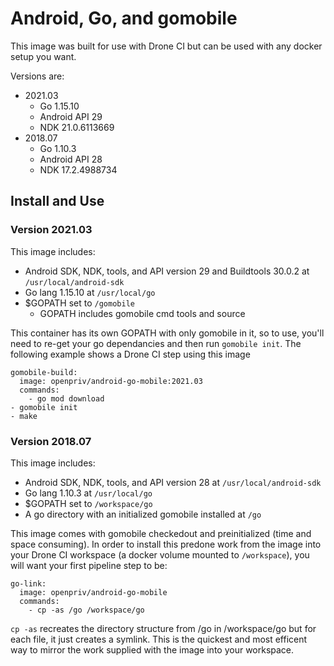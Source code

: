 # Android, Go, and gomobile

This image was built for use with Drone CI but can be used with any docker setup you want.

Versions are:

- 2021.03
	- Go 1.15.10
	- Android API 29
	- NDK 21.0.6113669
- 2018.07
	- Go 1.10.3
	- Android API 28
	- NDK 17.2.4988734

## Install and Use

### Version 2021.03

This image includes:

- Android SDK, NDK, tools, and API version 29 and Buildtools 30.0.2 at `/usr/local/android-sdk`
- Go lang 1.15.10 at `/usr/local/go`
- $GOPATH set to `/gomobile`
	- GOPATH includes gomobile cmd tools and source

This container has its own GOPATH with only gomobile in it, so to use, you'll need to re-get your go dependancies and then run `gomobile init`.  The following example shows a Drone CI step using this image

    gomobile-build:
      image: openpriv/android-go-mobile:2021.03
      commands:
        - go mod download
	- gomobile init
	- make

### Version 2018.07

This image includes:

- Android SDK, NDK, tools, and API version 28 at `/usr/local/android-sdk`
- Go lang 1.10.3 at `/usr/local/go`
- $GOPATH set to `/workspace/go`
- A go directory with an initialized gomobile installed at `/go`

This image comes with gomobile checkedout and preinitialized (time and space consuming). In order to install this predone work from the image into your Drone CI workspace (a docker volume mounted to `/workspace`), you will want your first pipeline step to be:

    go-link:
      image: openpriv/android-go-mobile
      commands:
        - cp -as /go /workspace/go

`cp -as` recreates the directory structure from /go in /workspace/go but for each file, it just creates a symlink. This is the quickest and most efficent way to mirror the work supplied with the image into your workspace.
